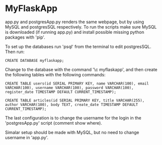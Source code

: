 # MyFlaskApp
app.py and postgresApp.py renders the same webpage, but by using MySQL and postgresSQL respectively. To run the scripts make sure MySQL is downloaded (if running app.py) and install possible missing python packages with 'pip'.

To set up the databases run 'psql' from the terminal to edit postgresSQL. Then run:

```
CREATE DATABASE myflaskapp;
```

Change to the database with the command '\c myflaskapp', and then create the following tables with the following commands:

```
CREATE TABLE users(id SERIAL PRIMARY KEY, name VARCHAR(100), email VARCHAR(100), username VARCHAR(100), password VARCHAR(100), register_date TIMESTAMP DEFAULT CURRENT_TIMESTAMP);
```

```
CREATE TABLE articles(id SERIAL PRIMARY KEY, title VARCHAR(255), author VARCHAR(100), body TEXT, create_date TIMESTAMP DEFAULT CURRENT_TIMESTAMP);
```

The last configuration is to change the username for the login in the 'postgresApp.py' script (comment show where). 

Simalar setup should be made with MySQL, but no need to change username in 'app.py'.